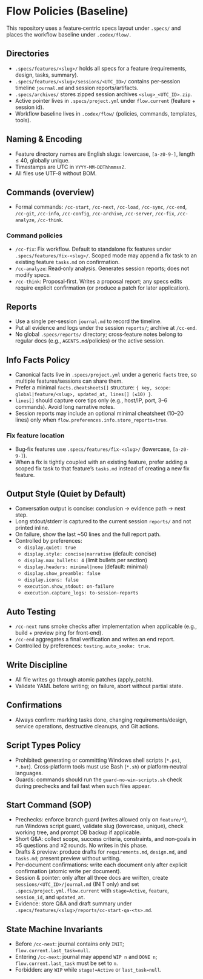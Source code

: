 # Flow Policies (Baseline)

This repository uses a feature‑centric specs layout under `.specs/` and places the workflow baseline under `.codex/flow/`.

## Directories
- `.specs/features/<slug>/` holds all specs for a feature (requirements, design, tasks, summary).
- `.specs/features/<slug>/sessions/<UTC_ID>/` contains per‑session timeline `journal.md` and session reports/artifacts.
- `.specs/archives/` stores zipped session archives `<slug>_<UTC_ID>.zip`.
- Active pointer lives in `.specs/project.yml` under `flow.current` (feature + session id).
- Workflow baseline lives in `.codex/flow/` (policies, commands, templates, tools).

## Naming & Encoding
- Feature directory names are English slugs: lowercase, `[a-z0-9-]`, length ≤ 40, globally unique.
- Timestamps are UTC in `YYYY-MM-DDThhmmssZ`.
- All files use UTF‑8 without BOM.

## Commands (overview)
- Formal commands: `/cc-start`, `/cc-next`, `/cc-load`, `/cc-sync`, `/cc-end`, `/cc-git`, `/cc-info`, `/cc-config`, `/cc-archive`, `/cc-server`, `/cc-fix`, `/cc-analyze`, `/cc-think`.

### Command policies
- `/cc-fix`: Fix workflow. Default to standalone fix features under `.specs/features/fix-<slug>/`. Scoped mode may append a fix task to an existing feature `tasks.md` on confirmation.
- `/cc-analyze`: Read‑only analysis. Generates session reports; does not modify specs.
- `/cc-think`: Proposal‑first. Writes a proposal report; any specs edits require explicit confirmation (or produce a patch for later application).

## Reports
- Use a single per‑session `journal.md` to record the timeline.
- Put all evidence and logs under the session `reports/`; archive at `/cc-end`.
- No global `.specs/reports/` directory; cross‑feature notes belong to regular docs (e.g., `AGENTS.md`/policies) or the active session.

## Info Facts Policy
- Canonical facts live in `.specs/project.yml` under a generic `facts` tree, so multiple features/sessions can share them.
- Prefer a minimal `facts.cheatsheets[]` structure: `{ key, scope: global|feature/<slug>, updated_at, lines[] (≤10) }`.
- `lines[]` should capture core tips only (e.g., host/IP, port, 3–6 commands). Avoid long narrative notes.
- Session reports may include an optional minimal cheatsheet (10–20 lines) only when `flow.preferences.info.store_reports=true`.

### Fix feature location
- Bug‑fix features use `.specs/features/fix-<slug>/` (lowercase, `[a-z0-9-]`).
- When a fix is tightly coupled with an existing feature, prefer adding a scoped fix task to that feature’s `tasks.md` instead of creating a new fix feature.

## Output Style (Quiet by Default)
- Conversation output is concise: conclusion → evidence path → next step.
- Long stdout/stderr is captured to the current session `reports/` and not printed inline.
- On failure, show the last ~50 lines and the full report path.
- Controlled by preferences:
  - `display.quiet: true`
  - `display.style: concise|narrative` (default: concise)
  - `display.max_bullets: 4` (limit bullets per section)
  - `display.headers: minimal|none` (default: minimal)
  - `display.show_preamble: false`
  - `display.icons: false`
  - `execution.show_stdout: on-failure`
  - `execution.capture_logs: to-session-reports`

## Auto Testing
- `/cc-next` runs smoke checks after implementation when applicable (e.g., build + preview ping for front‑end).
- `/cc-end` aggregates a final verification and writes an end report.
- Controlled by preferences: `testing.auto_smoke: true`.

## Write Discipline
- All file writes go through atomic patches (apply_patch).
- Validate YAML before writing; on failure, abort without partial state.

## Confirmations
- Always confirm: marking tasks done, changing requirements/design, service operations, destructive cleanups, and Git actions.

## Script Types Policy
- Prohibited: generating or committing Windows shell scripts (`*.ps1`, `*.bat`). Cross‑platform tools must use Bash (`*.sh`) or platform‑neutral languages.
- Guards: commands should run the `guard-no-win-scripts.sh` check during prechecks and fail fast when such files appear.

## Start Command (SOP)
- Prechecks: enforce branch guard (writes allowed only on `feature/*`), run Windows script guard, validate slug (lowercase, unique), check working tree, and prompt DB backup if applicable.
- Short Q&A: collect scope, success criteria, constraints, and non‑goals in ≤5 questions and ≤2 rounds. No writes in this phase.
- Drafts & preview: produce drafts for `requirements.md`, `design.md`, and `tasks.md`; present preview without writing.
- Per‑document confirmations: write each document only after explicit confirmation (atomic write per document).
- Session & pointer: only after all three docs are written, create `sessions/<UTC_ID>/journal.md` (INIT only) and set `.specs/project.yml.flow.current` with `stage=Active`, `feature`, `session_id`, and `updated_at`.
- Evidence: store Q&A and draft summary under `.specs/features/<slug>/reports/cc-start-qa-<ts>.md`.

## State Machine Invariants
- Before `/cc-next`: journal contains only `INIT`; `flow.current.last_task=null`.
- Entering `/cc-next`: journal may append `WIP n` and `DONE n`; `flow.current.last_task` must be set to `n`.
- Forbidden: any `WIP` while `stage!=Active` or `last_task=null`.
